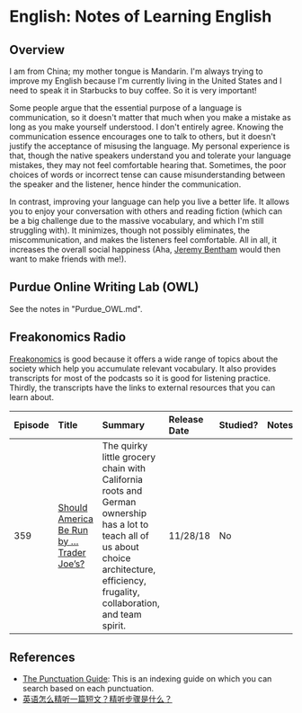 # English: Notes of Learning English

## Overview

I am from China; my mother tongue is Mandarin. I'm always trying to improve my English because I'm currently living in the United States and I need to speak it in Starbucks to buy coffee. So it is very important!

Some people argue that the essential purpose of a language is communication, so it doesn't matter that much when you make a mistake as long as you make yourself understood. I don't entirely agree. Knowing the communication essence encourages one to talk to others, but it doesn't justify the acceptance of misusing the language. My personal experience is that, though the native speakers understand you and tolerate your language mistakes, they may not feel comfortable hearing that. Sometimes, the poor choices of words or incorrect tense can cause misunderstanding between the speaker and the listener, hence hinder the communication.

In contrast, improving your language can help you live a better life. It allows you to enjoy your conversation with others and reading fiction (which can be a big challenge due to the massive vocabulary, and which I'm still struggling with). It minimizes, though not possibly eliminates, the miscommunication, and makes the listeners feel comfortable. All in all, it increases the overall social happiness (Aha, [Jeremy Bentham](https://en.wikipedia.org/wiki/Jeremy_Bentham) would then want to make friends with me!).

## Purdue Online Writing Lab (OWL)

See the notes in "Purdue_OWL.md".

## Freakonomics Radio

[Freakonomics](http://freakonomics.com/) is good because it offers a wide range of topics about the society which help you accumulate relevant vocabulary. It also provides transcripts for most of the podcasts so it is good for listening practice. Thirdly, the transcripts have the links to external resources that you can learn about.

| Episode | Title | Summary | Release Date | Studied? | Notes |
|:--------|:------|:--------|:-------------|:---------|:------|
| 359 | [Should America Be Run by … Trader Joe’s?](http://freakonomics.com/podcast/trader-joes/) | The quirky little grocery chain with California roots and German ownership has a lot to teach all of us about choice architecture, efficiency, frugality, collaboration, and team spirit. | 11/28/18 | No | |

## References

- [The Punctuation Guide](http://www.thepunctuationguide.com/index.html): This is an indexing guide on which you can search based on each punctuation.
- [英语怎么精听一篇短文？精听步骤是什么？](https://www.zhihu.com/question/40958730/answer/154278750)
